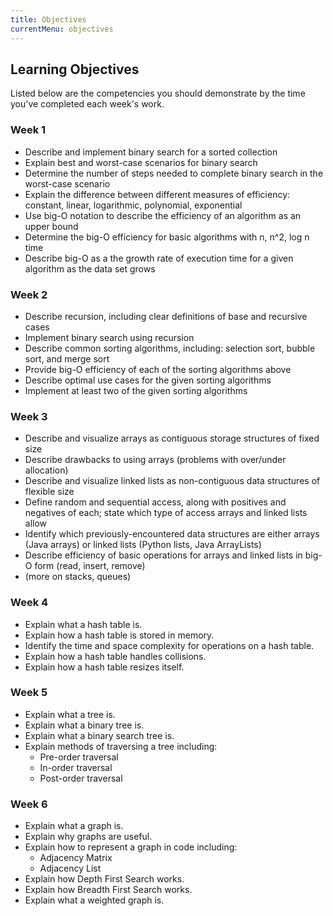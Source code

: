 ```yaml
---
title: Objectives
currentMenu: objectives
---
```


## Learning Objectives

Listed below are the competencies you should demonstrate by the time you've completed each week's work.

### Week 1

* Describe and implement binary search for a sorted collection
* Explain best and worst-case scenarios for binary search
* Determine the number of steps needed to complete binary search in the worst-case scenario
* Explain the difference between different measures of efficiency: constant, linear, logarithmic, polynomial, exponential
* Use big-O notation to describe the efficiency of an algorithm as an upper bound
* Determine the big-O efficiency for basic algorithms with n, n^2, log n time
* Describe big-O as a the growth rate of execution time for a given algorithm as the data set grows

### Week 2

* Describe recursion, including clear definitions of base and recursive cases
* Implement binary search using recursion
* Describe common sorting algorithms, including: selection sort, bubble sort, and merge sort
* Provide big-O efficiency of each of the sorting algorithms above
* Describe optimal use cases for the given sorting algorithms
* Implement at least two of the given sorting algorithms


### Week 3

* Describe and visualize arrays as contiguous storage structures of fixed size
* Describe drawbacks to using arrays (problems with over/under allocation)
* Describe and visualize linked lists as non-contiguous data structures of flexible size
* Define random and sequential access, along with positives and negatives of each; state which type of access arrays and linked lists allow
* Identify which previously-encountered data structures are either arrays (Java arrays) or linked lists (Python lists, Java ArrayLists)
* Describe efficiency of basic operations for arrays and linked lists in big-O form (read, insert, remove)
* (more on stacks, queues)


### Week 4

* Explain what a hash table is.
* Explain how a hash table is stored in memory.
* Identify the time and space complexity for operations on a hash table.
* Explain how a hash table handles collisions.
* Explain how a hash table resizes itself.

### Week 5

* Explain what a tree is.
* Explain what a binary tree is.
* Explain what a binary search tree is.
* Explain methods of traversing a tree including:
    * Pre-order traversal
    * In-order traversal
    * Post-order traversal

### Week 6

* Explain what a graph is.
* Explain why graphs are useful.
* Explain how to represent a graph in code including:
    * Adjacency Matrix
    * Adjacency List
* Explain how Depth First Search works.
* Explain how Breadth First Search works.
* Explain what a weighted graph is.

